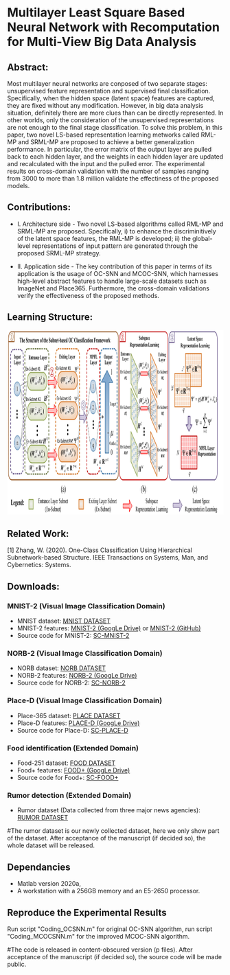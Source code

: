# Multilayer Least Square Based Neural Network with Recomputation for Multi-View Big Data Analysis
## Abstract:

Most multilayer neural networks are conposed of two separate stages: unsupervised feature representation and supervised final classification. Specifically, when the hidden space (latent space) features are captured, they are fixed without any modification. However, in big data analysis situation, definitely there are more clues than can be directly represented. In other worlds, only the consideration of the unsupervised representations are not enough to the final stage classification. To solve this problem, in this paper, two novel LS-based representation learning metworks called RML-MP and SRML-MP are proposed to achieve a better generalization performance. In particular, the error matrix of the output layer are pulled back to each hidden layer, and the weights in each hidden layer are updated and recalculated with the input and the pulled error. The experimental results on cross-domain validation with the number of samples ranging from 3000 to more than 1.8 million validate the effectiness of the proposed models.  

## Contributions:
* I. Architecture side -  Two novel LS-based algorithms called RML-MP and SRML-MP are proposed. Specifically, i) to enhance the discriminitively of the latent space features, the RML-MP is developed; ii) the global-level representations of input pattern are generated through the proposed SRML-MP strategy.

* II. Application side - The key contribution of this paper in terms of its application is the usage of OC-SNN and MCOC-SNN, which harnesses high-level abstract features to handle large-scale datasets such as ImageNet and Place365. Furthermore, the cross-domain validations verify the effectiveness of the proposed methods. 

## Learning Structure:

<img src="https://github.com/W1AE/OCC/blob/main/F.jpg" width="1050" height="430" />

## Related Work:

[1] Zhang, W. (2020). One-Class Classification Using Hierarchical Subnetwork-based Structure. IEEE Transactions on Systems, Man, and Cybernetics: Systems.

## Downloads:
### MNIST-2 (Visual Image Classification Domain)
* MNIST dataset: [MNIST DATASET](http://yann.lecun.com/exdb/mnist/)
* MNIST-2 features: [MNIST-2 (GoogLe Drive)](https://drive.google.com/file/d/1kWEMoIbtR8TKJq0X8btXrFqSetzOyHWH/view?usp=sharing) or [MNIST-2 (GitHub)](https://github.com/W1AE/OCC/blob/main/M_2.mat)
* Source code for MNIST-2: [SC-MNIST-2](https://github.com/W1AE/OCC/blob/main/Demo_MNIST.zip)
### NORB-2 (Visual Image Classification Domain)
* NORB dataset: [NORB DATASET](https://cs.nyu.edu/~ylclab/data/norb-v1.0-small/)
* NORB-2 features: [NORB-2 (GoogLe Drive)](https://drive.google.com/file/d/11CNibSMWIP77VYPBiN9-GEmDQT-jTWnl/view?usp=sharing)
* Source code for NORB-2: [SC-NORB-2](https://github.com/W1AE/OCC/blob/main/Demo_NORB.zip)
### Place-D (Visual Image Classification Domain)
* Place-365 dataset: [PLACE DATASET](http://places2.csail.mit.edu/)
* Place-D features: [PLACE-D (GoogLe Drive)](https://drive.google.com/file/d/18eULO1viweE_x5hOetlavGshYggIigVd/view?usp=sharing)
* Source code for Place-D: [SC-PLACE-D](https://github.com/W1AE/OCC/blob/main/Demo_Place.zip)
### Food identification (Extended Domain)
* Food-251 dataset: [FOOD DATASET](https://github.com/karansikka1/iFood_2019)
* Food+ features: [FOOD+ (GoogLe Drive)](https://drive.google.com/file/d/1UfG5LUW8CtTB7fc4sPZhMW6eHiV32opc/view?usp=sharing)
* Source code for Food+: [SC-FOOD+](https://github.com/W1AE/OCC/blob/main/Demo_Food.zip)
### Rumor detection (Extended Domain)
* Rumor dataset (Data collected from three major news agencies): [RUMOR DATASET](https://github.com/W1AE/OCC/blob/main/BL.csv)

#The rumor dataset is our newly collected dataset, here we only show part of the dataset. After acceptance of the manuscript (if decided so), the whole dataset will be released.

## Dependancies
* Matlab version 2020a,
* A workstation with a 256GB memory and an E5-2650 processor.

## Reproduce the Experimental Results

Run script "Coding_OCSNN.m" for original OC-SNN algorithm, run script "Coding_MCOCSNN.m" for the improved MCOC-SNN algorithm.

#The code is released in content-obscured version (p files). After acceptance of the manuscript (if decided so), the source code will be made public.

